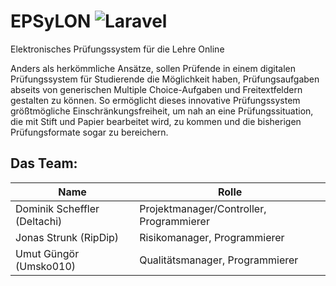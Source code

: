 # EPSyLON ![Laravel](https://github.com/Deltachi/epsylon/workflows/Laravel/badge.svg)
Elektronisches Prüfungssystem für die Lehre Online

Anders als herkömmliche Ansätze, sollen Prüfende in einem digitalen Prüfungssystem für Studierende die Möglichkeit haben, Prüfungsaufgaben abseits von generischen Multiple Choice-Aufgaben und Freitextfeldern gestalten zu können. So ermöglicht dieses innovative Prüfungssystem größtmögliche Einschränkungsfreiheit, um nah an eine Prüfungssituation, die mit Stift und Papier bearbeitet wird, zu kommen und die bisherigen Prüfungsformate sogar zu bereichern.

## Das Team:

| Name  | Rolle |
| ------------- | ------------- |
| Dominik Scheffler (Deltachi)  | Projektmanager/Controller, Programmierer  |
| Jonas Strunk (RipDip) | Risikomanager, Programmierer  |
| Umut Güngör (Umsko010) | Qualitätsmanager, Programmierer  |
